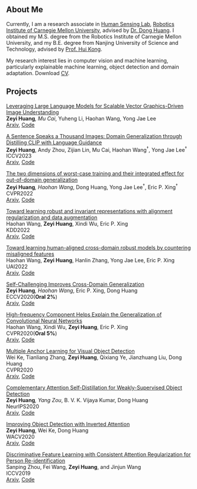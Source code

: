 ## About Me
Currently, I am a research associate in [Human Sensing Lab](http://humansensing.cs.cmu.edu/), [Robotics Institute of Carnegie Mellon University](https://www.ri.cmu.edu/), advised by [Dr. Dong Huang](https://www.donghuang-research.com/). I obtained my M.S. degree from the Robotics Institute of Carnegie Mellon University, and my B.E. degree from Nanjing University of Science and Technology, advised by [Prof. Hui Kong](https://sites.google.com/view/huikonglab/home?authuser=0).  

My research interest lies in computer vision and machine learning, particularly explainable machine learning, object detection and domain adaptation. Download [CV](https://docs.google.com/document/d/1sECpkWOLtU8t-p_ke64GyLMJn1OPrImYFdDrvn7IXn0/edit?usp=sharing).

## Projects
[Leveraging Large Language Models for Scalable Vector Graphics-Driven Image Understanding](https://arxiv.org/pdf/2306.06094.pdf)  
**Zeyi Huang**<sup>*</sup>, Mu Cai<sup>*</sup>, Yuheng Li, Haohan Wang, Yong Jae Lee <br>
[Arxiv](https://arxiv.org/pdf/2306.06094.pdf), [Code](https://github.com/mu-cai/svg-llm)

[A Sentence Speaks a Thousand Images: Domain Generalization through Distilling CLIP with Language Guidance](https://arxiv.org/pdf/2309.12530.pdf)  
**Zeyi Huang**, Andy Zhou, Zijian Lin, Mu Cai, Haohan Wang<sup>†</sup>, Yong Jae Lee<sup>†</sup> <br>
ICCV2023 <br>
[Arxiv](https://arxiv.org/pdf/2309.12530.pdf), [Code](https://github.com/OoDBag/RISE)

[The two dimensions of worst-case training and their integrated effect for out-of-domain generalization](https://arxiv.org/pdf/2204.04384.pdf)  
**Zeyi Huang**<sup>*</sup>, Haohan Wang<sup>*</sup>, Dong Huang, Yong Jae Lee<sup>†</sup>, Eric P. Xing<sup>†</sup> <br>
CVPR2022 <br>
[Arxiv](https://arxiv.org/pdf/2204.04384.pdf), [Code](https://github.com/OoDBag/W2D)

[Toward learning robust and invariant representations with alignment regularization and data augmentation](https://dl.acm.org/doi/pdf/10.1145/3534678.3539438)  
Haohan Wang, **Zeyi Huang**, Xindi Wu, Eric P. Xing <br>
KDD2022 <br>
[Arxiv](https://dl.acm.org/doi/pdf/10.1145/3534678.3539438), [Code](https://github.com/jyanln/AlignReg)

[Toward learning human-aligned cross-domain robust models by countering misaligned features](https://proceedings.mlr.press/v180/wang22d/wang22d.pdf)  
Haohan Wang, **Zeyi Huang**, Hanlin Zhang, Yong Jae Lee, Eric P. Xing <br>
UAI2022 <br>
[Arxiv](), [Code]()

[Self-Challenging Improves Cross-Domain Generalization](https://arxiv.org/pdf/2007.02454.pdf)  
**Zeyi Huang**<sup>*</sup>, Haohan Wang<sup>*</sup>, Eric P. Xing, Dong Huang <br>
ECCV2020(**Oral 2%**) <br>
[Arxiv](https://arxiv.org/pdf/2007.02454.pdf), [Code](https://github.com/DeLightCMU/RSC)

[High-frequency Component Helps Explain the Generalization of Convolutional Neural Networks](https://arxiv.org/pdf/1905.13545.pdf)  
Haohan Wang, Xindi Wu, **Zeyi Huang**, Eric P. Xing <br>
CVPR2020(**Oral 5%**) <br> 
[Arxiv](https://arxiv.org/pdf/1905.13545.pdf), [Code](https://github.com/HaohanWang/HFC)

[Multiple Anchor Learning for Visual Object Detection](https://arxiv.org/pdf/1912.02252.pdf)  
Wei Ke, Tianliang Zhang, **Zeyi Huang**, Qixiang Ye, Jianzhuang Liu, Dong Huang  <br>
CVPR2020 <br>
[Arxiv](https://arxiv.org/pdf/1912.02252.pdf), [Code](https://github.com/CVPR765/MAL)

[Complementary Attention Self-Distillation for Weakly-Supervised Object Detection](https://arxiv.org/pdf/2010.12023.pdf)  
**Zeyi Huang**<sup>*</sup>, Yang Zou<sup>*</sup>, B. V. K. Vijaya Kumar, Dong Huang <br>
NeurIPS2020 <br>
[Arxiv](), [Code]()

[Improving Object Detection with Inverted Attention](https://arxiv.org/pdf/1903.12255.pdf)  
**Zeyi Huang**, Wei Ke, Dong Huang  <br>
WACV2020 <br>
[Arxiv](https://arxiv.org/pdf/1903.12255.pdf), [Code](https://github.com/Justinhzy/IAN)

[Discriminative Feature Learning with Consistent Attention Regularization for Person Re-identification](http://openaccess.thecvf.com/content_ICCV_2019/papers/Zhou_Discriminative_Feature_Learning_With_Consistent_Attention_Regularization_for_Person_Re-Identification_ICCV_2019_paper.pdf)  
Sanping Zhou, Fei Wang, **Zeyi Huang**, and Jinjun Wang  <br>
ICCV2019 <br>
[Arxiv](), [Code]()
